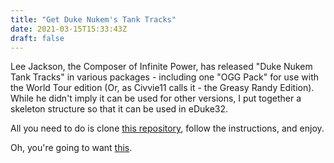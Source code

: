 ```yaml
---
title: "Get Duke Nukem's Tank Tracks"
date: 2021-03-15T15:33:43Z
draft: false
---
```

Lee Jackson, the Composer of Infinite Power, has released "Duke Nukem Tank Tracks" in various packages - including one "OGG Pack" for use with the World Tour edition (Or, as Civvie11 calls it - the Greasy Randy Edition). While he didn't imply it can be used for other versions, I put together a skeleton structure so that it can be used in eDuke32.

All you need to do is clone [this repository](https://github.com/naviabbot/dn-tanktracks-eduke32), follow the instructions, and enjoy.

Oh, you're going to want [this](https://montrose.is/dnttoggpack/).
